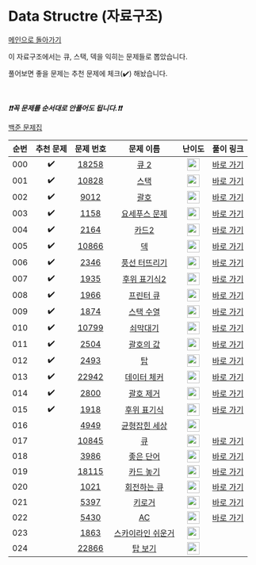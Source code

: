 # Data Structre (자료구조)

[메인으로 돌아가기](https://github.com/tony9402/baekjoon)

이 자료구조에서는 큐, 스택, 덱을 익히는 문제들로 뽑았습니다.

풀어보면 좋을 문제는 추천 문제에 체크(:heavy_check_mark:) 해놨습니다.

<br>

***❗️❗️꼭 문제를 순서대로 안풀어도 됩니다.❗️❗️***

[백준 문제집](https://www.acmicpc.net/workbook/view/6779)


|순번|추천 문제|문제 번호|문제 이름|난이도|풀이 링크|
|:--:|:--:|:--:|:--:|:--:|:--:|
|000|:heavy_check_mark:|<a href="https://www.acmicpc.net/problem/18258" target="_blank">18258</a>|<a href="https://www.acmicpc.net/problem/18258" target="_blank">큐 2</a>|<img height="25px" width="25px" src="https://static.solved.ac/tier_small/7.svg"/>|<a href="./../../solution/data_structure/18258" target="_blank">바로 가기</a>|
|001|:heavy_check_mark:|<a href="https://www.acmicpc.net/problem/10828" target="_blank">10828</a>|<a href="https://www.acmicpc.net/problem/10828" target="_blank">스택</a>|<img height="25px" width="25px" src="https://static.solved.ac/tier_small/7.svg"/>|<a href="./../../solution/data_structure/10828" target="_blank">바로 가기</a>|
|002|:heavy_check_mark:|<a href="https://www.acmicpc.net/problem/9012" target="_blank">9012</a>|<a href="https://www.acmicpc.net/problem/9012" target="_blank">괄호</a>|<img height="25px" width="25px" src="https://static.solved.ac/tier_small/7.svg"/>|<a href="./../../solution/data_structure/9012" target="_blank">바로 가기</a>|
|003|:heavy_check_mark:|<a href="https://www.acmicpc.net/problem/1158" target="_blank">1158</a>|<a href="https://www.acmicpc.net/problem/1158" target="_blank">요세푸스 문제</a>|<img height="25px" width="25px" src="https://static.solved.ac/tier_small/7.svg"/>|<a href="./../../solution/data_structure/1158" target="_blank">바로 가기</a>|
|004|:heavy_check_mark:|<a href="https://www.acmicpc.net/problem/2164" target="_blank">2164</a>|<a href="https://www.acmicpc.net/problem/2164" target="_blank">카드2</a>|<img height="25px" width="25px" src="https://static.solved.ac/tier_small/7.svg"/>|<a href="./../../solution/data_structure/2164" target="_blank">바로 가기</a>|
|005|:heavy_check_mark:|<a href="https://www.acmicpc.net/problem/10866" target="_blank">10866</a>|<a href="https://www.acmicpc.net/problem/10866" target="_blank">덱</a>|<img height="25px" width="25px" src="https://static.solved.ac/tier_small/7.svg"/>|<a href="./../../solution/data_structure/10866" target="_blank">바로 가기</a>|
|006|:heavy_check_mark:|<a href="https://www.acmicpc.net/problem/2346" target="_blank">2346</a>|<a href="https://www.acmicpc.net/problem/2346" target="_blank">풍선 터뜨리기</a>|<img height="25px" width="25px" src="https://static.solved.ac/tier_small/8.svg"/>|<a href="./../../solution/data_structure/2346" target="_blank">바로 가기</a>|
|007|:heavy_check_mark:|<a href="https://www.acmicpc.net/problem/1935" target="_blank">1935</a>|<a href="https://www.acmicpc.net/problem/1935" target="_blank">후위 표기식2</a>|<img height="25px" width="25px" src="https://static.solved.ac/tier_small/8.svg"/>|<a href="./../../solution/data_structure/1935" target="_blank">바로 가기</a>|
|008|:heavy_check_mark:|<a href="https://www.acmicpc.net/problem/1966" target="_blank">1966</a>|<a href="https://www.acmicpc.net/problem/1966" target="_blank">프린터 큐</a>|<img height="25px" width="25px" src="https://static.solved.ac/tier_small/8.svg"/>|<a href="./../../solution/data_structure/1966" target="_blank">바로 가기</a>|
|009|:heavy_check_mark:|<a href="https://www.acmicpc.net/problem/1874" target="_blank">1874</a>|<a href="https://www.acmicpc.net/problem/1874" target="_blank">스택 수열</a>|<img height="25px" width="25px" src="https://static.solved.ac/tier_small/9.svg"/>|<a href="./../../solution/data_structure/1874" target="_blank">바로 가기</a>|
|010|:heavy_check_mark:|<a href="https://www.acmicpc.net/problem/10799" target="_blank">10799</a>|<a href="https://www.acmicpc.net/problem/10799" target="_blank">쇠막대기</a>|<img height="25px" width="25px" src="https://static.solved.ac/tier_small/9.svg"/>|<a href="./../../solution/data_structure/10799" target="_blank">바로 가기</a>|
|011|:heavy_check_mark:|<a href="https://www.acmicpc.net/problem/2504" target="_blank">2504</a>|<a href="https://www.acmicpc.net/problem/2504" target="_blank">괄호의 값</a>|<img height="25px" width="25px" src="https://static.solved.ac/tier_small/11.svg"/>|<a href="./../../solution/data_structure/2504" target="_blank">바로 가기</a>|
|012|:heavy_check_mark:|<a href="https://www.acmicpc.net/problem/2493" target="_blank">2493</a>|<a href="https://www.acmicpc.net/problem/2493" target="_blank">탑</a>|<img height="25px" width="25px" src="https://static.solved.ac/tier_small/11.svg"/>|<a href="./../../solution/data_structure/2493" target="_blank">바로 가기</a>|
|013|:heavy_check_mark:|<a href="https://www.acmicpc.net/problem/22942" target="_blank">22942</a>|<a href="https://www.acmicpc.net/problem/22942" target="_blank">데이터 체커</a>|<img height="25px" width="25px" src="https://static.solved.ac/tier_small/12.svg"/>|<a href="./../../solution/data_structure/22942" target="_blank">바로 가기</a>|
|014|:heavy_check_mark:|<a href="https://www.acmicpc.net/problem/2800" target="_blank">2800</a>|<a href="https://www.acmicpc.net/problem/2800" target="_blank">괄호 제거</a>|<img height="25px" width="25px" src="https://static.solved.ac/tier_small/12.svg"/>|<a href="./../../solution/data_structure/2800" target="_blank">바로 가기</a>|
|015|:heavy_check_mark:|<a href="https://www.acmicpc.net/problem/1918" target="_blank">1918</a>|<a href="https://www.acmicpc.net/problem/1918" target="_blank">후위 표기식</a>|<img height="25px" width="25px" src="https://static.solved.ac/tier_small/14.svg"/>|<a href="./../../solution/data_structure/1918" target="_blank">바로 가기</a>|
|016||<a href="https://www.acmicpc.net/problem/4949" target="_blank">4949</a>|<a href="https://www.acmicpc.net/problem/4949" target="_blank">균형잡힌 세상</a>|<img height="25px" width="25px" src="https://static.solved.ac/tier_small/7.svg"/>||
|017||<a href="https://www.acmicpc.net/problem/10845" target="_blank">10845</a>|<a href="https://www.acmicpc.net/problem/10845" target="_blank">큐</a>|<img height="25px" width="25px" src="https://static.solved.ac/tier_small/7.svg"/>|<a href="./../../solution/data_structure/10845" target="_blank">바로 가기</a>|
|018||<a href="https://www.acmicpc.net/problem/3986" target="_blank">3986</a>|<a href="https://www.acmicpc.net/problem/3986" target="_blank">좋은 단어</a>|<img height="25px" width="25px" src="https://static.solved.ac/tier_small/7.svg"/>|<a href="./../../solution/data_structure/3986" target="_blank">바로 가기</a>|
|019||<a href="https://www.acmicpc.net/problem/18115" target="_blank">18115</a>|<a href="https://www.acmicpc.net/problem/18115" target="_blank">카드 놓기</a>|<img height="25px" width="25px" src="https://static.solved.ac/tier_small/8.svg"/>|<a href="./../../solution/data_structure/18115" target="_blank">바로 가기</a>|
|020||<a href="https://www.acmicpc.net/problem/1021" target="_blank">1021</a>|<a href="https://www.acmicpc.net/problem/1021" target="_blank">회전하는 큐</a>|<img height="25px" width="25px" src="https://static.solved.ac/tier_small/8.svg"/>|<a href="./../../solution/data_structure/1021" target="_blank">바로 가기</a>|
|021||<a href="https://www.acmicpc.net/problem/5397" target="_blank">5397</a>|<a href="https://www.acmicpc.net/problem/5397" target="_blank">키로거</a>|<img height="25px" width="25px" src="https://static.solved.ac/tier_small/9.svg"/>|<a href="./../../solution/data_structure/5397" target="_blank">바로 가기</a>|
|022||<a href="https://www.acmicpc.net/problem/5430" target="_blank">5430</a>|<a href="https://www.acmicpc.net/problem/5430" target="_blank">AC</a>|<img height="25px" width="25px" src="https://static.solved.ac/tier_small/11.svg"/>|<a href="./../../solution/data_structure/5430" target="_blank">바로 가기</a>|
|023||<a href="https://www.acmicpc.net/problem/1863" target="_blank">1863</a>|<a href="https://www.acmicpc.net/problem/1863" target="_blank">스카이라인 쉬운거</a>|<img height="25px" width="25px" src="https://static.solved.ac/tier_small/12.svg"/>||
|024||<a href="https://www.acmicpc.net/problem/22866" target="_blank">22866</a>|<a href="https://www.acmicpc.net/problem/22866" target="_blank">탑 보기</a>|<img height="25px" width="25px" src="https://static.solved.ac/tier_small/13.svg"/>||